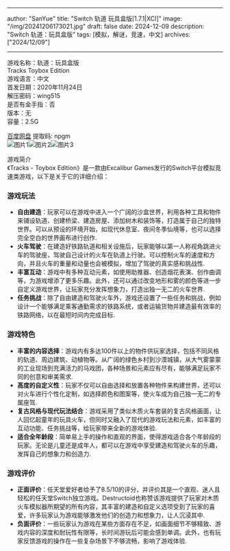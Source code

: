 
---
author: "SanYue"
title: "Switch 轨道 玩具盒版[1.7.1|XCI]"
image: "/img/20241206173021.jpg"
draft: false
date: 2024-12-09
description: "Switch 轨道：玩具盒版"
tags: [模拟，解谜，竞速，中文]
archives: ["2024/12/09"]

---

游戏名称：轨道：玩具盒版   
Tracks  Toybox Edition    
游戏语言：中文  
首发日期：2020年11月24日  
解压密码：wing515  
是否有金手指：否  
版本：无   
容量：2.5G

[百度网盘](https://pan.baidu.com/s/1XbnbMzq_bmPZ0g1JAzRfHA) 提取码: npgm  
![图片1](/img/sc9ghp.jpg)![图片2](/img/sc9ghs.jpg)![图片3](/img/sc9ght.jpg)  

游戏简介  
《Tracks - Toybox Edition》是一款由Excalibur Games发行的Switch平台模拟竞速类游戏，以下是关于它的详细介绍：

### 游戏玩法
- **自由建造**：玩家可以在游戏中进入一个广阔的沙盒世界，利用各种工具和物件来铺设轨道、创建桥梁、建造房屋、添加树木和装饰等，打造属于自己的独特世界。可以从预设的环境开始，如现代休息室、夜间冬季仙境等，也可以选择完全空白的世界画布进行创作.
- **火车驾驶**：在建造好铁路轨道和相关设施后，玩家能够以第一人称视角跳进火车的驾驶座，驾驶自己设计的火车在轨道上行驶。可以控制火车的速度和方向，并且火车的重量和动量也会被模拟，增加了驾驶的真实感和挑战性.
- **丰富互动**：游戏中有多种互动元素，如使用助推器、创造烟花表演、创作曲调等，为游戏增添了更多乐趣。此外，还可以通过改变地形和雾的颜色等进一步自定义游戏世界，让玩家充分发挥想象力，打造出独一无二的火车世界.
- **任务挑战**：除了自由建造和驾驶火车外，游戏还设置了一些任务和挑战，例如设计一个能够满足乘客通勤需求的铁路系统，或者运输货物并建造最有效率的铁路网络，以在最短时间内完成目标.

### 游戏特色
- **丰富的内容选择**：游戏内有多达100件以上的物件供玩家选择，包括不同风格的轨道、周边建筑、动植物等。从广阔的绿色乡村到沙漠城镇，从大气雾蒙蒙的工业现场到充满活力的马戏团，各种场景和元素应有尽有，能够满足玩家不同的创意和审美需求.
- **高度的自定义性**：玩家不仅可以自由选择和放置各种物件来构建世界，还可以对火车进行个性化定制，如选择颜色和图案等，使火车成为自己独一无二的专属座驾.
- **复古风格与现代玩法结合**：游戏采用了类似木质火车套装的复古风格画面，让人回忆起童年的玩具火车，但同时又融入了现代的游戏玩法和元素，如丰富的互动功能、任务挑战等，给玩家带来全新的游戏体验.
- **适合全年龄段**：简单易上手的操作和直观的界面，使得游戏适合各个年龄段的玩家。无论是儿童还是成年人，都可以在游戏中享受建造和驾驶火车的乐趣，发挥自己的想象力和创造力.

### 游戏评价
- **正面评价**：任天堂爱好者给予了8.5/10的评分，并评价其是一个直观、迷人且轻松的任天堂Switch独立游戏。Destructoid也称赞该游戏提供了玩家对木质火车模拟器所期望的所有内容，其丰富的建造和自定义选项受到了玩家的喜爱，许多玩家认为游戏能够激发他们的创造力和想象力，让人沉浸其中.
- **负面评价**：一些玩家认为游戏在某些方面存在不足，如画面细节不够精致、游戏内容的深度和耐玩性有限等，长时间游玩后可能会感到单调。此外，也有玩家反馈游戏的操作在一些复杂场景下不够流畅，影响了游戏体验.
 
